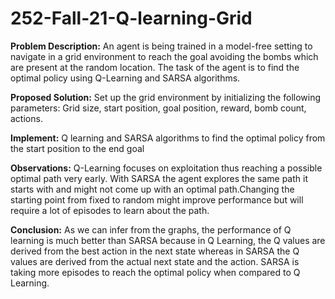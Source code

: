 # 252-Fall-21-Q-learning-Grid

**Problem Description:**
An agent is being trained in a model-free setting to navigate in a grid environment to reach the goal avoiding the bombs which are present at the random location. The task of the agent is to find the optimal policy using Q-Learning and SARSA algorithms.

**Proposed Solution:**
Set up the grid environment by initializing the following parameters:
Grid size, start position, goal position, reward, bomb count, actions.

**Implement:**
Q learning and SARSA algorithms to find the optimal policy from the start position to the end goal

**Observations:**
Q-Learning focuses on exploitation thus reaching a possible optimal path very early. With SARSA the agent explores the same path it starts with and might not come up with
an optimal path.Changing the starting point from fixed to random might improve performance but will require a lot of episodes to learn about the path.

**Conclusion:**
As we can infer from the graphs, the performance of Q learning is much better than SARSA because in Q Learning, the Q values are derived from the best action in the next state whereas in SARSA the Q values are derived from the actual next state and the action. SARSA is taking more episodes to reach the optimal policy when compared to Q Learning.
